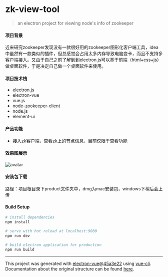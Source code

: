 # zk-view-tool

> an electron project for viewing node's info of zookeeper

#### 项目背景
近来研究zookeeper发现没有一款很好用的zookeeper图形化客户端工具，idea中虽然有一款类似的插件，但总感觉会占用太多内存导致电脑变卡，而且不支持多客户端接入。又由于自己之前了解到到electron.js可以基于前端（html+css+js）做桌面软件，于是决定自己做一个桌面软件来使用。

#### 项目技术栈
- electron.js
- electron-vue
- vue.js
- node-zookeeper-client
- node.js
- element-ui

#### 产品功能
- 接入zk客户端，查看zk上的节点信息，目前仅限于查看功能

#### 效果图展示
![avatar](https://github.com/yangyuscript/zk-view-tool/tree/master/static/pic.png)

#### 安装包下载
路径：项目根目录下product文件夹中，dmg为mac安装包，windows下稍后会上传

#### Build Setup

``` bash
# install dependencies
npm install

# serve with hot reload at localhost:9080
npm run dev

# build electron application for production
npm run build


```

---

This project was generated with [electron-vue](https://github.com/SimulatedGREG/electron-vue)@[45a3e22](https://github.com/SimulatedGREG/electron-vue/tree/45a3e224e7bb8fc71909021ccfdcfec0f461f634) using [vue-cli](https://github.com/vuejs/vue-cli). Documentation about the original structure can be found [here](https://simulatedgreg.gitbooks.io/electron-vue/content/index.html).
